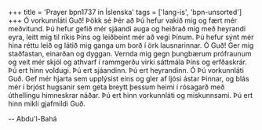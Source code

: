 +++
title = 'Prayer bpn1737 in Íslenska'
tags = ['lang-is', 'bpn-unsorted']
+++
Ó vorkunnláti Guð! Þökk sé Þér að Þú hefur vakið mig og fært mér meðvitund. Þú hefur gefið mér sjáandi auga og heiðrað mig með heyr­andi eyra, leitt mig til ríkis Þíns og leiðbeint mér að vegi Þínum. Þú hefur sýnt mér hina réttu leið og látið mig ganga um borð í örk lausnarinnar. Ó Guð! Ger mig staðfastan, einarðan og dyggan. Vernda mig gegn þungbærum prófraunum og veit mér skjól og athvarf í rammgerðu virki sáttmála Þíns og erfðaskrár. Þú ert hinn voldugi. Þú ert sjá­andinn. Þú ert heyrandinn.
Ó Þú vorkunnláti Guð. Gef mér hjarta sem upp­lýsist eins og gler af ljósi ástar Þinnar, og blás mér í brjóst hugsanir sem geta breytt þessum heimi í rósagarð með úthellingu himneskrar náðar.
Þú ert hinn vorkunnláti og miskunnsami. Þú ert hinn mikli gjafmildi Guð.

-- Abdu'l-Bahá
